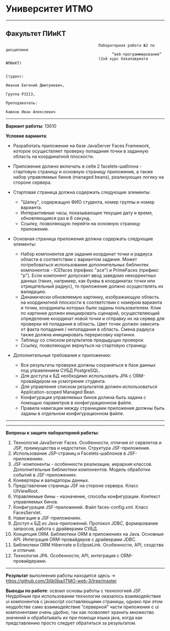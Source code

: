 # Университет ИТМО

   ---

## Факультет ПИиКТ
                                             Лабораторная работа №2 по дисциплине 
                                                   “веб-программирование”
                                             (2ой курс бакалавриата ФПИиКТ)
      
                                                                                                   Студент:
                                                                                                      Иванов Евгений Дмитриевич,
                                                                                                                   Группа P3213,
                                                                                                   Преподаватель:
                                                                                                         Каюков Иван Алексеевич
---
**Вариант работы**: 13610

**Условие варианта**:

+ Разработать приложение на базе JavaServer Faces Framework, которое осуществляет
проверку попадания точки в заданную область на координатной плоскости.
+ Приложение должно включать в себя 2 facelets-шаблона - стартовую страницу и основную
страницу приложения, а также набор управляемых бинов (managed beans), реализующих
логику на стороне сервера.
+ Стартовая страница должна содержать следующие элементы:
  + "Шапку", содержащую ФИО студента, номер группы и номер варианта.
  + Интерактивные часы, показывающие текущие дату и время, обновляющиеся раз в 6
  секунд.
  + Ссылку, позволяющую перейти на основную страницу приложения.

+ Основная страница приложения должна содержать следующие элементы:
  + Набор компонентов для задания координат точки и радиуса области в соответствии с
  вариантом задания. Может потребоваться использование дополнительных библиотек
  компонентов - ICEfaces (префикс "ace") и PrimeFaces (префикс "p"). Если компонент
  допускает ввод заведомо некорректных данных (таких, например, как буквы в
  координатах точки или отрицательный радиус), то приложение должно осуществлять
  их валидацию.
  + Динамически обновляемую картинку, изображающую область на координатной
  плоскости в соответствии с номером варианта и точки, координаты которых были
  заданы пользователем. Клик по картинке должен инициировать сценарий,
  осуществляющий определение координат новой точки и отправку их на сервер для
  проверки её попадания в область. Цвет точек должен зависить от факта попадания /
  непопадания в область. Смена радиуса также должна инициировать перерисовку
  картинки.
  + Таблицу со списком результатов предыдущих проверок.
  + Ссылку, позволяющую вернуться на стартовую страницу.
+ Дополнительные требования к приложению:
  + Все результаты проверки должны сохраняться в базе данных под управлением СУБД
  PostgreSQL.
  + Для доступа к БД необходимо использовать JPA с ORM-провайдером на усмотрение
  студента.
  + Для управления списком результатов должен использоваться Application-scoped
  Managed Bean.
  + Конфигурация управляемых бинов должна быть задана с помощью параметров в
  конфигурационном файле.
  + Правила навигации между страницами приложения должны быть заданы в
  отдельном конфигурационном файле.
---
  


---
  
**Вопросы к защите лабораторной работы:**
1. Технология JavaServer Faces. Особенности, отличия от сервлетов и JSP, преимущества
   и недостатки. Структура JSF-приложения.
2. Использование JSP-страниц и Facelets-шаблонов в JSF-приложениях.
3. JSF-компоненты - особенности реализации, иерархия классов. Дополнительные
   библиотеки компонентов. Модель обработки событий в JSF-приложениях.
4. Конвертеры и валидаторы данных.
5. Представление страницы JSF на стороне сервера. Класс UIViewRoot.
6. Управляемые бины - назначение, способы конфигурации. Контекст управляемых
   бинов.
7. Конфигурация JSF-приложений. Файл faces-config.xml. Класс FacesServlet.
8. Навигация в JSF-приложениях.
9. Доступ к БД из Java-приложений. Протокол JDBC, формирование запросов, работа с
   драйверами СУБД. 
10. Концепция ORM. Библиотеки ORM в приложениях на Java. Основные API. Интеграция
    ORM-провайдеров с драйверами JDBC. 
11. Библиотеки ORM Hibernate и EclipseLink. Особенности, API, сходства и отличия. 
12. Технология JPA. Особенности, API, интеграция с ORM-провайдерами.

---
**Результат** выполнения работы находится
здесь -> https://github.com/3ilib0ba/ITMO-web-3/tree/master

**Выводы по работе**: освоил основы работы с технологией JSF. Неудобным при использовании
технологии оказалось взаимодействие ui компонентов с javascript составляющими страницы,
однако при этом неудобстве само взаимодействие “серверной” части приложения с ui
компонентами очень удобно, так как позволяет хранить множество значений и обрабатывать их
при помощи языка java, когда как представлению просто следует обратиться за результатом.
